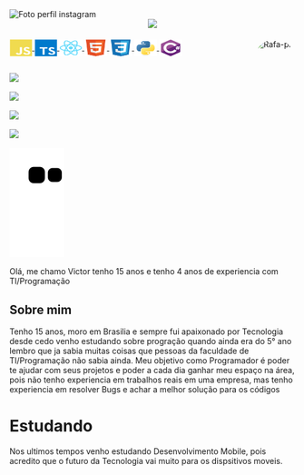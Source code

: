 <div>
    <img src="https://instagram.fbsb12-2.fna.fbcdn.net/v/t51.2885-19/312371735_839031797513979_8126513937905568744_n.jpg?stp=dst-jpg_s150x150&_nc_ht=instagram.fbsb12-2.fna.fbcdn.net&_nc_cat=103&_nc_ohc=D7CuWO8OvyUAX_DjhFx&edm=AOQ1c0wBAAAA&ccb=7-5&oh=00_AfCuIucpgQEg-Pfy3hqcAbrqVeWutnjey5eSlDbP-Yir3A&oe=63863EAB&_nc_sid=8fd12b" alt="Foto perfil instagram">
</div>


<div align="center">
  <a href="https://github.com/Sr-Victor">
  <img height="180em" src="https://github-readme-stats.vercel.app/api?username=Sr-Victor&show_icons=true&theme=dracula&include_all_commits=true&count_private=true"/>
</div>
<div style="display: inline_block"><br>
  <img align="center" alt="Rafa-Js" height="30" width="40" src="https://raw.githubusercontent.com/devicons/devicon/master/icons/javascript/javascript-plain.svg">
  <img align="center" alt="Rafa-Ts" height="30" width="40" src="https://raw.githubusercontent.com/devicons/devicon/master/icons/typescript/typescript-plain.svg">
  <img align="center" alt="Rafa-React" height="30" width="40" src="https://raw.githubusercontent.com/devicons/devicon/master/icons/react/react-original.svg">
  <img align="center" alt="Rafa-HTML" height="30" width="40" src="https://raw.githubusercontent.com/devicons/devicon/master/icons/html5/html5-original.svg">
  <img align="center" alt="Rafa-CSS" height="30" width="40" src="https://raw.githubusercontent.com/devicons/devicon/master/icons/css3/css3-original.svg">
  <img align="center" alt="Rafa-Python" height="30" width="40" src="https://raw.githubusercontent.com/devicons/devicon/master/icons/python/python-original.svg">
  <img align="center" alt="Rafa-Csharp" height="30" width="40" src="https://raw.githubusercontent.com/devicons/devicon/master/icons/csharp/csharp-original.svg">
  <img align="right" alt="Rafa-pic" height="150" style="border-radius:50px;" src="https://media.discordapp.net/attachments/639956127056134178/890373478988013628/Publicacoes_Instagram_1_1.png?width=676&height=676">
</div>

  
  ##
 
<div> 
  <a href="https://www.youtube.com/channel/UCbcmlRiJTpwu6X0YGkwHZ5A" target="_blank"><img src="https://img.shields.io/badge/YouTube-FF0000?style=for-the-badge&logo=youtube&logoColor=white" target="_blank"></a>

  <a href="https://instagram.com/euvictoremmanoel.dev/" target="_blank"><img src="https://img.shields.io/badge/-Instagram-%23E4405F?style=for-the-badge&logo=instagram&logoColor=white" target="_blank"></a>

  <a href = "mailto:contatoeuvictoremmanoel@gmail.com"><img src="https://img.shields.io/badge/-Gmail-%23333?style=for-the-badge&logo=gmail&logoColor=white" target="_blank"></a>

  <a href="https://www.linkedin.com/in/victor-emmanoel-moreira-tavares-aa7692232/" target="_blank"><img src="https://img.shields.io/badge/-LinkedIn-%230077B5?style=for-the-badge&logo=linkedin&logoColor=white" target="_blank"></a> 
 
  ![Snake animation](https://github.com/rafaballerini/rafaballerini/blob/output/github-contribution-grid-snake.svg)
 
</div>


<p>Olá, me chamo Victor tenho 15 anos e tenho 4 anos de experiencia com TI/Programação</p>

## Sobre mim

Tenho 15 anos, moro em Brasilia e sempre fui apaixonado por Tecnologia desde cedo venho estudando sobre progração quando ainda era do 5° ano lembro que ja sabia muitas coisas que pessoas da faculdade de TI/Programação não sabia ainda. Meu objetivo como Programador é poder te ajudar com seus projetos e poder a cada dia ganhar meu espaço na área, pois não tenho experiencia em trabalhos reais em uma empresa, mas tenho experiencia em resolver Bugs e achar a melhor solução para os códigos

# Estudando

Nos ultimos tempos venho estudando Desenvolvimento Mobile, pois acredito que o futuro da Tecnologia vai muito para os dispsitivos moveis.